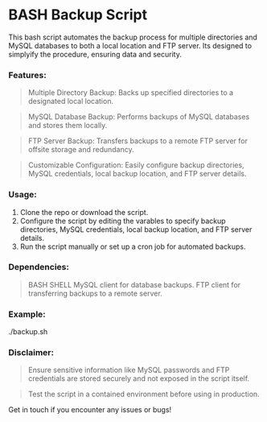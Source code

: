 # BASH Backup Script
This bash script automates the backup process for multiple directories and MySQL databases to both a local location and FTP server. Its designed to simplyify the procedure, ensuring data and security.

### Features: 
>Multiple Directory Backup: Backs up specified directories to a designated local location.

>MySQL Database Backup: Performs backups of MySQL databases and stores them locally.

>FTP Server Backup: Transfers backups to a remote FTP server for offsite storage and redundancy.

>Customizable Configuration: Easily configure backup directories, MySQL credentials, local backup location, and FTP server details.

### Usage: 
1. Clone the repo or download the script.
2. Configure the script by editing the varables to specify backup directories, MySQL credentials, local backup location, and FTP server details.
3. Run the script manually or set up a cron job for automated backups.

### Dependencies:
> BASH SHELL
> MySQL client for database backups.
> FTP client for transferring backups to a remote server.

### Example: 
./backup.sh

### Disclaimer:
>Ensure sensitive information like MySQL passwords and FTP credentials are stored securely and not exposed in the script itself.

>Test the script in a contained environment before using in production.

Get in touch if you encounter any issues or bugs!
